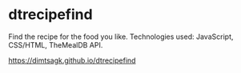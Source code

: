 # dtrecipefind
Find the recipe for the food you like. 
Technologies used: JavaScript, CSS/HTML, TheMealDB API.

https://dimtsagk.github.io/dtrecipefind
